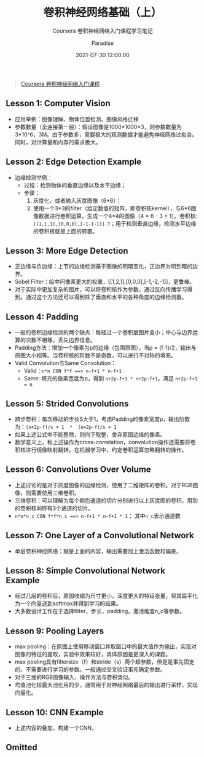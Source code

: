 ﻿---
layout:     post
title:      "卷积神经网络基础（上）"
subtitle:   "Coursera 卷积神经网络入门课程学习笔记"
date:       2021-07-30 12:00:00
author:     "Paradise"
header-style: text
tags:
    - 神经网络
    - 计算机视觉
    - 笔记
---

> [Coursera 卷积神经网络入门课程](https://www.coursera.org/lecture/convolutional-neural-networks/padding-o7CWi)

## Lesson 1: Computer Vision

- 应用举例：图像理解、物体位置检测、图像风格迁移
- 参数数量（全连接第一层）：假设图像是1000\*1000\*3，则参数数量为3*10^6，3M。由于参数多，需要极大的观测数据才能避免神经网络过拟合。同时，对计算量和内存的需求极大。

## Lesson 2: Edge Detection Example

- 边缘检测举例：
    * 过程：检测物体的垂直边缘以及水平边缘；
    * 步骤：
        1. 灰度化，或者输入灰度图像（6*6）；
        2. 使用一个3\*3的filter（给定数值的矩阵，即卷积核kernel），与6\*6图像数据进行卷积运算，生成一个4*4的图像（4 = 6 - 3 + 1）。卷积核: `[[1,1,1],[0,0,0],[-1-1-1]].T`；用于检测垂直边缘，检测水平边缘的卷积核就是上面的转置。

## Lesson 3: More Edge Detection

- 正边缘与负边缘：上节的边缘检测基于图像的明暗变化，正边界为明到暗的边界。
- Sobel Filter：给中间像素更大的权重，[[1,2,1],[0,0,0],[-1,-2,-1]]，更鲁棒。
- 对于实际中更加复杂的图片，可以将卷积核作为参数，通过反向传播学习得到。通过这个方法还可以得到除了垂直和水平的各种角度的边缘检测器。

## Lesson 4: Padding

- 一般的卷积边缘检测的两个缺点：每经过一个卷积层图片变小；中心与边界运算的次数不相等，丢失边界信息。
- Padding方法：增加一个像素为p的边缘（包围原图），当p = (f-1)/2，输出与原图大小相等。当卷积核的阶数不是奇数，可以进行不对称的填充。
- Valid Convolution与Same Convolution：
    * Valid：`n*n CON f*f ==> n-f+1 * n-f+1`
    * Same: 填充的像素宽度为p，得到 `n+2p-f+1 * n+2p-f+1`，满足 `n+2p-f+1 = n`
 
## Lesson 5: Strided Convolutions

- 跨步卷积：每次移动的步长S大于1，考虑Padding的像素宽度p，输出阶数为：`(n+2p-f)/s + 1  *  (n+2p-f)/s + 1`
- 如果上述公式中不能整除，则向下取整，舍弃原图边缘的像素。
- 数学意义上，称上述操作为cross-correlation，convolution操作还需要将卷积核进行镜像映射翻转。在机器学习中，约定卷积运算忽略翻转的操作。

## Lesson 6: Convolutions Over Volume

- 上述讨论的是对于灰度图像的边缘检测，使用了二维矩阵的卷积。对于RGB图像，则需要使用三维卷积。
- 三维卷积：可以理解为每个颜色通道的切片分别进行以上灰度图的卷积，用到的卷积核同样有3个通道的切片。
- `n*n*n_c CON f*f*n_c ==> n-f+1 * n-f+1 * 1`； 其中`n_c`表示通道数

## Lesson 7: One Layer of a Convolutional Network

- 单层卷积神经网络：就是上面的内容，输出需要加上激活函数和偏差。

## Lesson 8: Simple Convolutional Network Example

- 经过几层的卷积后，原图收缩为尺寸更小，深度更大的特征张量，将其扁平化为一个向量送到softmax并得到学习的结果。
- 大多数设计工作在于选择filter，步长，padding，激活维度n_c等参数。

## Lesson 9: Pooling Layers

- max pooling：在原图上使用移动窗口并取窗口中的最大值作为输出，实现对图像的特征的提取，实验中效果较好，具体原因是更深入的课题。
- max pooling具有filtersize（f）和stride（s）两个超参数，但是是事先固定的，不需要进行学习的参数。一般通过交叉验证事先确定参数。
- 对于三维的RGB图像输入，操作方法与卷积类似。
- 均值池化较最大池化用的少，通常用于对神经网络最后的输出进行采样，实现向量化。

## Lesson 10: CNN Example

- 上述内容的叠加，构建一个CNN。

## Omitted
